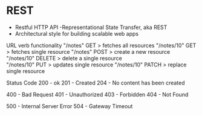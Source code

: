 # REST

- Restful HTTP API
  -Representational State Transfer, aka REST
- Architectural style for building scalable web apps

URL verb functionality
"/notes" GET > fetches all resources
"/notes/10" GET > fetches single resource
"/notes" POST > create a new resource
"/notes/10" DELETE > delete a single resource  
"/notes/10" PUT > updates single resource
"/notes/10" PATCH > replace single resource

Status Code
200 - ok
201 - Created
204 - No content has been created

400 - Bad Request
401 - Unauthorized
403 - Forbidden
404 - Not Found

500 - Internal Server Error
504 - Gateway Timeout
